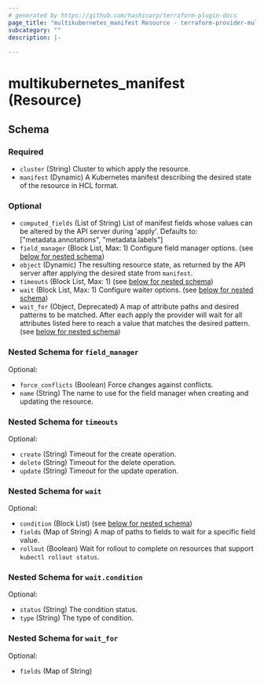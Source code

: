 ```yaml
---
# generated by https://github.com/hashicorp/terraform-plugin-docs
page_title: "multikubernetes_manifest Resource - terraform-provider-multikubernetes"
subcategory: ""
description: |-
  
---
```


# multikubernetes_manifest (Resource)





<!-- schema generated by tfplugindocs -->
## Schema

### Required

- `cluster` (String) Cluster to which apply the resource.
- `manifest` (Dynamic) A Kubernetes manifest describing the desired state of the resource in HCL format.

### Optional

- `computed_fields` (List of String) List of manifest fields whose values can be altered by the API server during 'apply'. Defaults to: ["metadata.annotations", "metadata.labels"]
- `field_manager` (Block List, Max: 1) Configure field manager options. (see [below for nested schema](#nestedblock--field_manager))
- `object` (Dynamic) The resulting resource state, as returned by the API server after applying the desired state from `manifest`.
- `timeouts` (Block List, Max: 1) (see [below for nested schema](#nestedblock--timeouts))
- `wait` (Block List, Max: 1) Configure waiter options. (see [below for nested schema](#nestedblock--wait))
- `wait_for` (Object, Deprecated) A map of attribute paths and desired patterns to be matched. After each apply the provider will wait for all attributes listed here to reach a value that matches the desired pattern. (see [below for nested schema](#nestedatt--wait_for))

<a id="nestedblock--field_manager"></a>
### Nested Schema for `field_manager`

Optional:

- `force_conflicts` (Boolean) Force changes against conflicts.
- `name` (String) The name to use for the field manager when creating and updating the resource.


<a id="nestedblock--timeouts"></a>
### Nested Schema for `timeouts`

Optional:

- `create` (String) Timeout for the create operation.
- `delete` (String) Timeout for the delete operation.
- `update` (String) Timeout for the update operation.


<a id="nestedblock--wait"></a>
### Nested Schema for `wait`

Optional:

- `condition` (Block List) (see [below for nested schema](#nestedblock--wait--condition))
- `fields` (Map of String) A map of paths to fields to wait for a specific field value.
- `rollout` (Boolean) Wait for rollout to complete on resources that support `kubectl rollout status`.

<a id="nestedblock--wait--condition"></a>
### Nested Schema for `wait.condition`

Optional:

- `status` (String) The condition status.
- `type` (String) The type of condition.



<a id="nestedatt--wait_for"></a>
### Nested Schema for `wait_for`

Optional:

- `fields` (Map of String)
